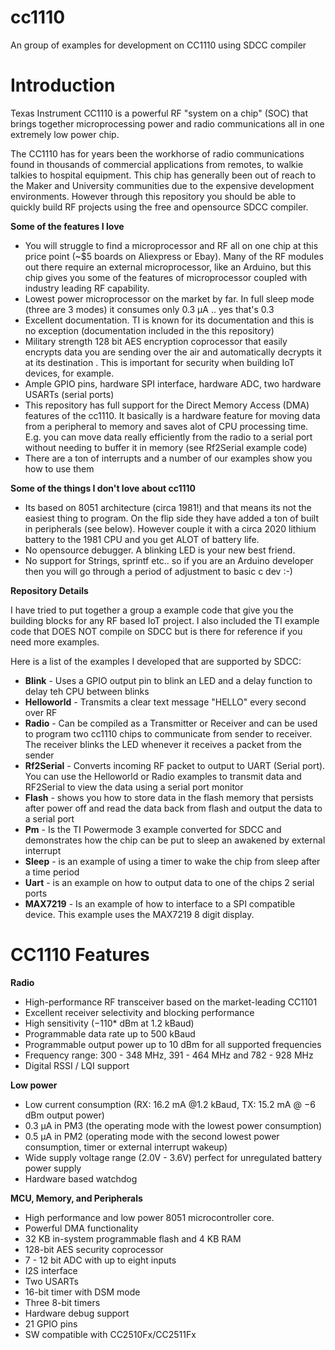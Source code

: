 # cc1110
An group of examples for development on CC1110 using SDCC compiler

# Introduction
Texas Instrument CC1110 is a powerful RF "system on a chip" (SOC) that brings together microprocessing power and radio communications all in one extremely low power chip. 

The CC1110 has for years been the workhorse of radio communications found in thousands of commercial applications from remotes, to walkie talkies to hospital equipment. This chip has generally been out of reach to the Maker and University communities due to the expensive development environments. However through this repository you should be able to quickly build RF projects using the free and opensource SDCC compiler.

**Some of the features I love**
* You will struggle to find a microprocessor and RF all on one chip at this price point (~$5 boards on Aliexpress or Ebay). Many of the RF modules out there require an external microprocessor, like an Arduino, but this chip gives you some of the features of microprocessor coupled with industry leading RF capability.  
* Lowest power microprocessor on the market by far. In full sleep mode (three are 3 modes) it consumes only 0.3 μA .. yes that's 0.3
* Excellent documentation. TI is known for its documentation and this is no exception (documentation included in the this repository)
* Military strength 128 bit AES encryption coprocessor that easily encrypts data you are sending over the air and automatically decrypts it at its destination . This is important for security when building IoT devices, for example.
* Ample GPIO pins, hardware SPI interface, hardware ADC, two hardware USARTs (serial ports)
* This repository has full support for the Direct Memory Access (DMA) features of the cc1110. It basically is a hardware feature for moving data from a peripheral to memory and saves alot of CPU processing time. E.g. you can move data really efficiently from the radio to a serial port without needing to buffer it in memory (see Rf2Serial example code)
* There are a ton of interrupts and a number of our examples show you how to use them 

**Some of the things I don't love about cc1110**
* Its based on 8051 architecture (circa 1981!) and that means its not the easiest thing to program. On the flip side they have added a ton of built in peripherals (see below). However couple it with a circa 2020 lithium battery to the 1981 CPU and you get ALOT of battery life.
* No opensource debugger. A blinking LED is your new best friend.
* No support for Strings, sprintf etc.. so if you are an Arduino developer then you will go through a period of adjustment to basic c dev :-)

**Repository Details**

I have tried to put together a group a example code that give you the building blocks for any RF based IoT project. I also included the TI example code that DOES NOT compile on SDCC but is there for reference if you need more examples.

Here is a list of the examples I developed that are supported by SDCC:
 * **Blink** - Uses a GPIO output pin to blink an LED and a delay function to delay teh CPU between blinks
 * **Helloworld** -  Transmits a clear text message "HELLO" every second over RF
 * **Radio** - Can be compiled as a Transmitter or Receiver and can be used to program two cc1110 chips to communicate from sender to receiver. The receiver blinks the LED whenever it receives a packet from the sender
 * **Rf2Serial** - Converts incoming RF packet to output to UART (Serial port). You can use the Helloworld or Radio examples to transmit data and RF2Serial to view the data using a serial port monitor 
 * **Flash** - shows you how to store data in the flash memory that persists after power off and read the data back from flash and output the data to a serial port
 * **Pm** - Is the TI Powermode 3 example converted for SDCC and demonstrates how the chip can be put to sleep an awakened by external interrupt 
 * **Sleep** - is an example of using a timer to wake the chip from sleep after a time period
 * **Uart** - is an example on how to output data to one of the chips 2 serial ports
 * **MAX7219** - Is an example of how to interface to a SPI compatible device. This example uses the MAX7219 8 digit display.


# CC1110 Features

**Radio**
* High-performance RF transceiver based on the market-leading CC1101
* Excellent receiver selectivity and blocking performance
* High sensitivity (−110* dBm at 1.2 kBaud)
* Programmable data rate up to 500 kBaud
* Programmable output power up to 10 dBm for all supported frequencies
* Frequency range: 300 - 348 MHz, 391 - 464 MHz and 782 - 928 MHz
* Digital RSSI / LQI support

**Low power**
* Low current consumption (RX: 16.2 mA @1.2 kBaud, TX: 15.2 mA @ −6 dBm output power)
* 0.3 μA in PM3 (the operating mode with the lowest power consumption)
* 0.5 µA in PM2 (operating mode with the second lowest power consumption, timer or external interrupt wakeup)
* Wide supply voltage range (2.0V - 3.6V) perfect for unregulated battery power supply
* Hardware based watchdog

**MCU, Memory, and Peripherals**
* High performance and low power 8051 microcontroller core.
* Powerful DMA functionality
* 32 KB in-system programmable flash and 4 KB RAM
* 128-bit AES security coprocessor
* 7 - 12 bit ADC with up to eight inputs
* I2S interface
* Two USARTs
* 16-bit timer with DSM mode
* Three 8-bit timers
* Hardware debug support
* 21 GPIO pins
* SW compatible with CC2510Fx/CC2511Fx

